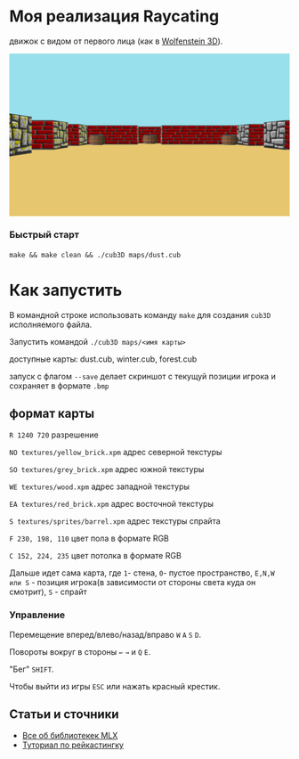 # Моя реализация Raycating
движок с видом от первого лица
(как в [Wolfenstein 3D](https://fr.wikipedia.org/wiki/Wolfenstein_3D)).

<img align="center" src="./screenshot.bmp" alt="Screenshot of the game" />

### Быстрый старт

``make && make clean && ./cub3D maps/dust.cub``

# Как запустить

В командной строке использовать команду ``make`` для создания ``cub3D`` исполняемого файла.

Запустить командой ``./cub3D maps/<имя карты> ``

доступные карты: dust.cub, winter.cub, forest.cub

запуск с флагом ``--save`` делает скриншот с текущуй позиции игрока и сохраняет в формате ``.bmp``
## формат карты
``R 1240 720``                    разрешение

``NO textures/yellow_brick.xpm``  адрес северной текстуры

``SO textures/grey_brick.xpm``    адрес южной текстуры

``WE textures/wood.xpm``          адрес западной текстуры

``EA textures/red_brick.xpm``     адрес восточной текстуры

``S textures/sprites/barrel.xpm`` адрес текстуры спрайта

``F 230, 198, 110``               цвет пола в формате RGB

``C 152, 224, 235``               цвет потолка в формате RGB


Дальше идет сама карта, где ``1``- стена, ``0``- пустое пространство, ``E,N,W или S`` - позиция игрока(в зависимости от стороны света куда он смотрит), ``S`` - спрайт

### Управление

Перемещение вперед/влево/назад/вправо ``W`` ``A`` ``S`` ``D``.

Повороты вокруг в стороны ``←`` ``→`` и ``Q`` ``E``.

"Бег" ``SHIFT``.

Чтобы выйти из игры ``ESC`` или нажать красный крестик.

## Статьи и сточники

* [Все об библиотекек MLX](https://harm-smits.github.io/42docs/libs/minilibx.html)
* [Туториал по рейкастингку](https://lodev.org/cgtutor/raycasting.html)
